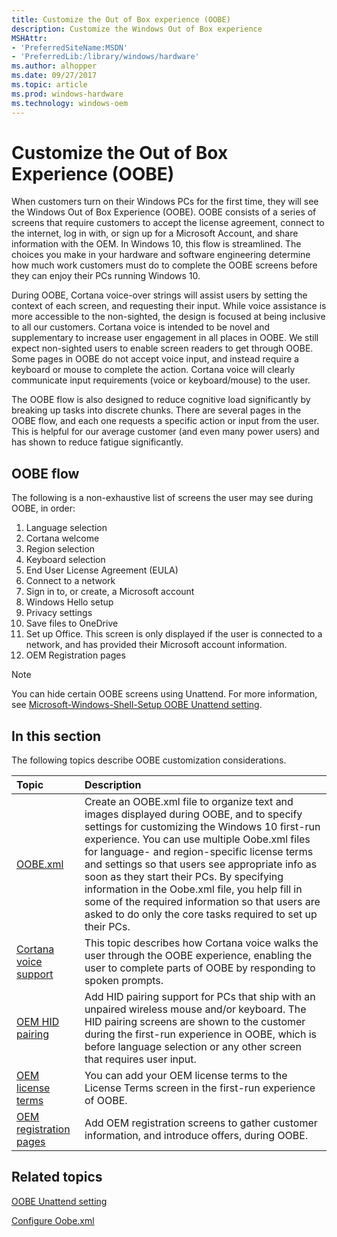 ```yaml
---
title: Customize the Out of Box experience (OOBE)
description: Customize the Windows Out of Box experience
MSHAttr:
- 'PreferredSiteName:MSDN'
- 'PreferredLib:/library/windows/hardware'
ms.author: alhopper
ms.date: 09/27/2017
ms.topic: article
ms.prod: windows-hardware
ms.technology: windows-oem
---
```


# Customize the Out of Box Experience (OOBE)

When customers turn on their Windows PCs for the first time, they will see the Windows Out of Box Experience (OOBE). OOBE consists of a series of screens that require customers to accept the license agreement, connect to the internet, log in with, or sign up for a Microsoft Account, and share information with the OEM. In Windows 10, this flow is streamlined. The choices you make in your hardware and software engineering determine how much work customers must do to complete the OOBE screens before they can enjoy their PCs running Windows 10.

During OOBE, Cortana voice-over strings will assist users by setting the context of each screen, and requesting their input. While voice assistance is more accessible to the non-sighted, the design is focused at being inclusive to all our customers. Cortana voice is intended to be novel and supplementary to increase user engagement in all places in OOBE. We still expect non-sighted users to enable screen readers to get through OOBE. Some pages in OOBE do not accept voice input, and instead require a keyboard or mouse to complete the action. Cortana voice will clearly communicate input requirements (voice or keyboard/mouse) to the user.

The OOBE flow is also designed to reduce cognitive load significantly by breaking up tasks into discrete chunks. There are several pages in the OOBE flow, and each one requests a specific action or input from the user. This is helpful for our average customer (and even many power users) and has shown to reduce fatigue significantly.

## OOBE flow

The following is a non-exhaustive list of screens the user may see during OOBE, in order:

1. Language selection
1. Cortana welcome
1. Region selection
1. Keyboard selection
1. End User License Agreement (EULA)
1. Connect to a network
1. Sign in to, or create, a Microsoft account
1. Windows Hello setup
1. Privacy settings
1. Save files to OneDrive
1. Set up Office. This screen is only displayed if the user is connected to a network, and has provided their Microsoft account information.
1. OEM Registration pages

> [!NOTE]
> You can hide certain OOBE screens using Unattend. For more information, see [Microsoft-Windows-Shell-Setup OOBE Unattend setting](https://docs.microsoft.com/en-us/windows-hardware/customize/desktop/unattend/microsoft-windows-shell-setup-oobe).

## In this section

The following topics describe OOBE customization considerations.

| Topic                                     | Description                                                                        |
|:------------------------------------------|:-----------------------------------------------------------------------------------|
| [OOBE.xml](oobexml.md)                               | Create an OOBE.xml file to organize text and images displayed during OOBE, and to specify settings for customizing the Windows 10 first-run experience. You can use multiple Oobe.xml files for language- and region-specific license terms and settings so that users see appropriate info as soon as they start their PCs. By specifying information in the Oobe.xml file, you help fill in some of the required information so that users are asked to do only the core tasks required to set up their PCs. |
| [Cortana voice support](cortana-voice-support.md)    | This topic describes how Cortana voice walks the user through the OOBE experience, enabling the user to complete parts of OOBE by responding to spoken prompts.                       |
| [OEM HID pairing](oem-hid-pairing.md)                | Add HID pairing support for PCs that ship with an unpaired wireless mouse and/or keyboard. The HID pairing screens are shown to the customer during the first-run experience in OOBE, which is before language selection or any other screen that requires user input.                       |
| [OEM license terms](oem-license.md)                  | You can add your OEM license terms to the License Terms screen in the first-run experience of OOBE. |
| [OEM registration pages](oem-registration-pages.md)  | Add OEM registration screens to gather customer information, and introduce offers, during OOBE.     |

## Related topics

[OOBE Unattend setting](https://docs.microsoft.com/en-us/windows-hardware/customize/desktop/unattend/microsoft-windows-shell-setup-oobe)

[Configure Oobe.xml](https://docs.microsoft.com/en-us/windows-hardware/manufacture/desktop/configure-oobexml)